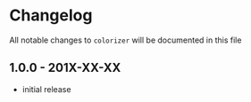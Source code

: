 # Changelog

All notable changes to `colorizer` will be documented in this file

## 1.0.0 - 201X-XX-XX

- initial release
